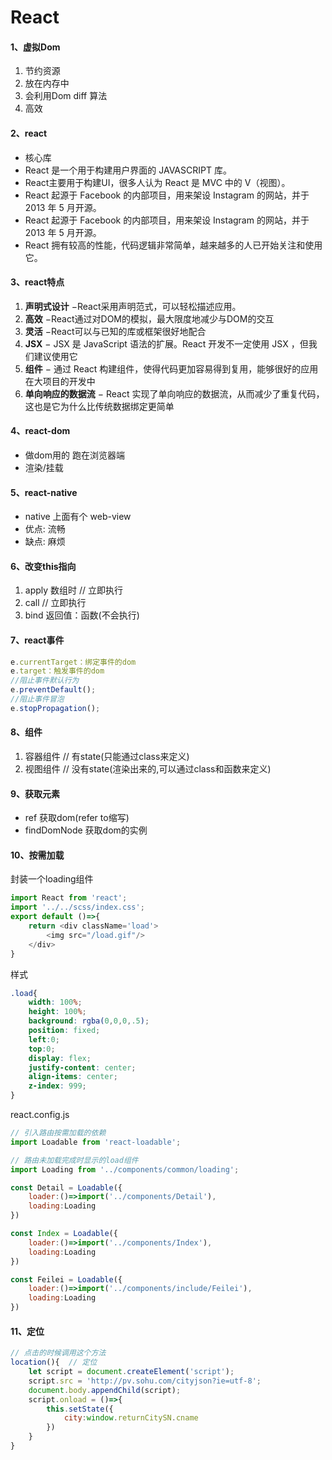 # React
#### 1、虚拟Dom
1. 节约资源
2. 放在内存中
3. 会利用Dom diff 算法
4. 高效
#### 2、react
- 核心库
- React 是一个用于构建用户界面的 JAVASCRIPT 库。
- React主要用于构建UI，很多人认为 React 是 MVC 中的 V（视图）。
- React 起源于 Facebook 的内部项目，用来架设 Instagram 的网站，并于 2013 年 5 月开源。
- React 起源于 Facebook 的内部项目，用来架设 Instagram 的网站，并于 2013 年 5 月开源。
- React 拥有较高的性能，代码逻辑非常简单，越来越多的人已开始关注和使用它。
#### 3、react特点
1. **声明式设计** −React采用声明范式，可以轻松描述应用。
2. **高效** −React通过对DOM的模拟，最大限度地减少与DOM的交互
3. **灵活** −React可以与已知的库或框架很好地配合
4. **JSX** − JSX 是 JavaScript 语法的扩展。React 开发不一定使用 JSX ，但我们建议使用它
5. **组件** − 通过 React 构建组件，使得代码更加容易得到复用，能够很好的应用在大项目的开发中
6. **单向响应的数据流** − React 实现了单向响应的数据流，从而减少了重复代码，这也是它为什么比传统数据绑定更简单
#### 4、react-dom
- 做dom用的 跑在浏览器端
- 渲染/挂载
#### 5、react-native
- native 上面有个 web-view
- 优点: 流畅
- 缺点: 麻烦
#### 6、改变this指向
1. apply 数组时   // 立即执行
2. call // 立即执行
3. bind   返回值：函数(不会执行)
#### 7、react事件
```js
e.currentTarget：绑定事件的dom
e.target：触发事件的dom
//阻止事件默认行为
e.preventDefault();
//阻止事件冒泡
e.stopPropagation();
```
#### 8、组件
1. 容器组件  // 有state(只能通过class来定义)
2. 视图组件  // 没有state(渲染出来的,可以通过class和函数来定义)

#### 9、获取元素
- ref   获取dom(refer to缩写)
- findDomNode  获取dom的实例
#### 10、按需加载
封装一个loading组件

```js
import React from 'react';
import '../../scss/index.css';
export default ()=>{
    return <div className='load'>
        <img src="/load.gif"/>
    </div>
}
```
样式

```css
.load{
    width: 100%;
    height: 100%;
    background: rgba(0,0,0,.5);
    position: fixed;
    left:0;
    top:0;
    display: flex;
    justify-content: center;
    align-items: center;
    z-index: 999;
}
```
react.config.js

```js
// 引入路由按需加载的依赖
import Loadable from 'react-loadable';

// 路由未加载完成时显示的load组件
import Loading from '../components/common/loading';

const Detail = Loadable({
    loader:()=>import('../components/Detail'),
    loading:Loading
})

const Index = Loadable({
    loader:()=>import('../components/Index'),
    loading:Loading
})

const Feilei = Loadable({
    loader:()=>import('../components/include/Feilei'),
    loading:Loading
})

```
#### 11、定位

```js
// 点击的时候调用这个方法
location(){  // 定位
    let script = document.createElement('script');
    script.src = 'http://pv.sohu.com/cityjson?ie=utf-8';
    document.body.appendChild(script);
    script.onload = ()=>{
        this.setState({
            city:window.returnCitySN.cname
        })
    }
}
```
